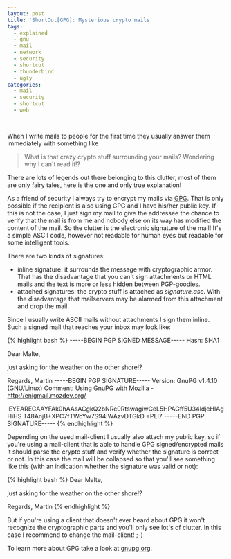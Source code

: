 ```yaml
---
layout: post
title: 'ShortCut[GPG]: Mysterious crypto mails'
tags:
  - explained
  - gnu
  - mail
  - network
  - security
  - shortcut
  - thunderbird
  - ugly
categories:
  - mail
  - security
  - shortcut
  - web

---
```


When I write mails to people for the first time they usually answer them immediately with something like

<blockquote>
What is that crazy crypto stuff surrounding your mails? Wondering why I can't read it!?
</blockquote>

There are lots of legends out there belonging to this clutter, most of them are only fairy tales, here is the one and only true explanation!

As a friend of security I always try to encrypt my mails via <abbr title="Gnu Privacy Guard">GPG</abbr>. That is only possible if the recipient is also using GPG and I have his/her public key. If this is not the case, I just sign my mail to give the addressee the chance to verify that the mail is from me and nobody else on its way has modified the content of the mail. So the clutter is the electronic signature of the mail! It's a simple ASCII code, however not readable for human eyes but readable for some intelligent tools.

There are two kinds of signatures:
<ul>
	<li>inline signature: it surrounds the message with cryptographic armor. That has the disadvantage that you can't sign attachments or HTML mails and the text is more or less hidden between PGP-goodies.</li>
	<li>attached signatures: the crypto stuff is attached as <em>signature.asc</em>. With the disadvantage that mailservers may be alarmed from this attachment and drop the mail.</li>
</ul>

Since I usually write ASCII mails without attachments I sign them inline. Such a signed mail that reaches your inbox may look like:



{% highlight bash %}
-----BEGIN PGP SIGNED MESSAGE-----
Hash: SHA1

Dear Malte,

just asking for the weather on the other shore!?

Regards, Martin
-----BEGIN PGP SIGNATURE-----
Version: GnuPG v1.4.10 (GNU/Linux)
Comment: Using GnuPG with Mozilla - http://enigmail.mozdev.org/

iEYEARECAAYFAk0hAAsACgkQ2bNRc0RtswagiwCeL5HPAGff5U34ldjeHIAgHiHS
T48AnjB+XPC7fTWcYw7S94IWAzvDTGkD
=PLl7
-----END PGP SIGNATURE-----
{% endhighlight %}



Depending on the used mail-client I usually also attach my public key, so if you're using a mail-client that is able to handle GPG signed/encrypted mails it should parse the crypto stuff and verify whether the signature is correct or not. In this case the mail will be collapsed so that you'll see something like this (with an indication whether the signature was valid or not):



{% highlight bash %}
Dear Malte,

just asking for the weather on the other shore!?

Regards, Martin
{% endhighlight %}



But if you're using a client that doesn't ever heard about GPG it won't recognize the cryptographic parts and you'll only see lot's of clutter. In this case I recommend to change the mail-client! ;-)

To learn more about GPG take a look at <a href="http://www.gnupg.org/">gnupg.org</a>.
